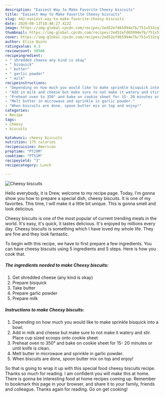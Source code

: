 ```yaml
---
description: "Easiest Way to Make Favorite Cheesy biscuits"
title: "Easiest Way to Make Favorite Cheesy biscuits"
slug: 442-easiest-way-to-make-favorite-cheesy-biscuits
date: 2020-08-13T18:48:27.422Z
image: https://img-global.cpcdn.com/recipes/2ed52efd65994e7b/751x532cq70/cheesy-biscuits-recipe-main-photo.jpg
thumbnail: https://img-global.cpcdn.com/recipes/2ed52efd65994e7b/751x532cq70/cheesy-biscuits-recipe-main-photo.jpg
cover: https://img-global.cpcdn.com/recipes/2ed52efd65994e7b/751x532cq70/cheesy-biscuits-recipe-main-photo.jpg
author: Eliza Quinn
ratingvalue: 4.3
reviewcount: 30586
recipeingredient:
- " shredded cheese any kind is okay"
- " bisquick"
- " butter"
- " garlic powder"
- " milk"
recipeinstructions:
- "Depending on how much you would like to make sprinkle bisquick into a bowl."
- "Add in milk and cheese but make sure to not make it watery and stir. Place cup sized scoops onto cookie sheet"
- "Preheat oven to 350° and bake on cookie sheet for 15- 20 minutes or until knife is clean."
- "Melt butter in microwave and sprinkle in garlic powder."
- "When biscuits are done, spoon butter mix on top and enjoy!"
categories:
- Recipe
tags:
- cheesy
- biscuits

katakunci: cheesy biscuits 
nutrition: 175 calories
recipecuisine: American
preptime: "PT29M"
cooktime: "PT51M"
recipeyield: "3"
recipecategory: Lunch

---
```



![Cheesy biscuits](https://img-global.cpcdn.com/recipes/2ed52efd65994e7b/751x532cq70/cheesy-biscuits-recipe-main-photo.jpg)

Hello everybody, it is Drew, welcome to my recipe page. Today, I'm gonna show you how to prepare a special dish, cheesy biscuits. It is one of my favorites. This time, I will make it a little bit unique. This is gonna smell and look delicious.



Cheesy biscuits is one of the most popular of current trending meals in the world. It's easy, it's quick, it tastes delicious. It's enjoyed by millions every day. Cheesy biscuits is something which I have loved my whole life. They are fine and they look fantastic.


To begin with this recipe, we have to first prepare a few ingredients. You can have cheesy biscuits using 5 ingredients and 5 steps. Here is how you cook that.

<!--inarticleads1-->

##### The ingredients needed to make Cheesy biscuits:

1. Get  shredded cheese (any kind is okay)
1. Prepare  bisquick
1. Take  butter
1. Prepare  garlic powder
1. Prepare  milk




<!--inarticleads2-->

##### Instructions to make Cheesy biscuits:

1. Depending on how much you would like to make sprinkle bisquick into a bowl.
1. Add in milk and cheese but make sure to not make it watery and stir. Place cup sized scoops onto cookie sheet
1. Preheat oven to 350° and bake on cookie sheet for 15- 20 minutes or until knife is clean.
1. Melt butter in microwave and sprinkle in garlic powder.
1. When biscuits are done, spoon butter mix on top and enjoy!




So that is going to wrap it up with this special food cheesy biscuits recipe. Thanks so much for reading. I am confident you will make this at home. There is gonna be interesting food at home recipes coming up. Remember to bookmark this page in your browser, and share it to your family, friends and colleague. Thanks again for reading. Go on get cooking!
